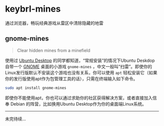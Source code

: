 # keybrl-mines

通过浏览器，畅玩经典游戏从雷区中清除隐藏的地雷

## gnome-mines

> Clear hidden mines from a minefield

使用过 [Ubuntu Desktop](https://www.ubuntu.com/global) 的同学都知道，“常规安装”的情况下Ubuntu Deskdop自带一个 [GNOME](https://www.gnome.org/) 桌面的小游戏 `gnome-mines` ，中文一般叫“扫雷”。即使你的Linux发行版默认不安装这个游戏也没有关系，你可以使用 `apt` 轻松安装它（如果你的发行版使用apt作为包管理工具的话），只需在终端输入如下命令。

```bash
sudo apt install gnome-mines
```

即使你不能使用apt，你也可以通过求助你的社区获得解决方案，或者直接加入信奉 Debian 的阵营，比如换用Ubuntu Desktop作为你的桌面端Linux系统。

---

未完待续...

